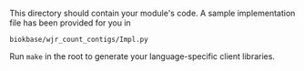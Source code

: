 This directory should contain your module's code.
A sample implementation file has been provided for you in

```biokbase/wjr_count_contigs/Impl.py```

Run `make` in the root to generate your language-specific client libraries.
